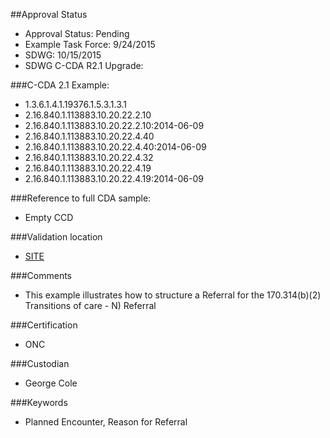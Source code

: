 ##Approval Status 

* Approval Status: Pending
* Example Task Force: 9/24/2015
* SDWG: 10/15/2015
* SDWG C-CDA R2.1 Upgrade:  

###C-CDA 2.1 Example: 
* 1.3.6.1.4.1.19376.1.5.3.1.3.1
* 2.16.840.1.113883.10.20.22.2.10
* 2.16.840.1.113883.10.20.22.2.10:2014-06-09
* 2.16.840.1.113883.10.20.22.4.40
* 2.16.840.1.113883.10.20.22.4.40:2014-06-09
* 2.16.840.1.113883.10.20.22.4.32
* 2.16.840.1.113883.10.20.22.4.19
* 2.16.840.1.113883.10.20.22.4.19:2014-06-09

###Reference to full CDA sample:
* Empty CCD

###Validation location

* [SITE](https://sitenv.org/c-cda-validator)

###Comments

*  This example illustrates how to structure a Referral for the 170.314(b)(2) Transitions of care - N) Referral

###Certification

* ONC

###Custodian

* George Cole

###Keywords

* Planned Encounter, Reason for Referral
